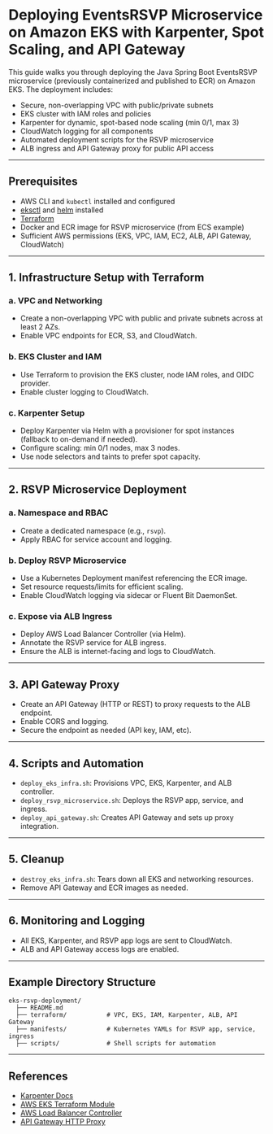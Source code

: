 # Deploying EventsRSVP Microservice on Amazon EKS with Karpenter, Spot Scaling, and API Gateway

This guide walks you through deploying the Java Spring Boot EventsRSVP microservice (previously containerized and published to ECR) on Amazon EKS. The deployment includes:
- Secure, non-overlapping VPC with public/private subnets
- EKS cluster with IAM roles and policies
- Karpenter for dynamic, spot-based node scaling (min 0/1, max 3)
- CloudWatch logging for all components
- Automated deployment scripts for the RSVP microservice
- ALB ingress and API Gateway proxy for public API access

---

## Prerequisites
- AWS CLI and `kubectl` installed and configured
- [eksctl](https://eksctl.io/) and [helm](https://helm.sh/) installed
- [Terraform](https://www.terraform.io/downloads.html)
- Docker and ECR image for RSVP microservice (from ECS example)
- Sufficient AWS permissions (EKS, VPC, IAM, EC2, ALB, API Gateway, CloudWatch)

---

## 1. Infrastructure Setup with Terraform

### a. VPC and Networking
- Create a non-overlapping VPC with public and private subnets across at least 2 AZs.
- Enable VPC endpoints for ECR, S3, and CloudWatch.

### b. EKS Cluster and IAM
- Use Terraform to provision the EKS cluster, node IAM roles, and OIDC provider.
- Enable cluster logging to CloudWatch.

### c. Karpenter Setup
- Deploy Karpenter via Helm with a provisioner for spot instances (fallback to on-demand if needed).
- Configure scaling: min 0/1 nodes, max 3 nodes.
- Use node selectors and taints to prefer spot capacity.

---

## 2. RSVP Microservice Deployment

### a. Namespace and RBAC
- Create a dedicated namespace (e.g., `rsvp`).
- Apply RBAC for service account and logging.

### b. Deploy RSVP Microservice
- Use a Kubernetes Deployment manifest referencing the ECR image.
- Set resource requests/limits for efficient scaling.
- Enable CloudWatch logging via sidecar or Fluent Bit DaemonSet.

### c. Expose via ALB Ingress
- Deploy AWS Load Balancer Controller (via Helm).
- Annotate the RSVP service for ALB ingress.
- Ensure the ALB is internet-facing and logs to CloudWatch.

---

## 3. API Gateway Proxy
- Create an API Gateway (HTTP or REST) to proxy requests to the ALB endpoint.
- Enable CORS and logging.
- Secure the endpoint as needed (API key, IAM, etc).

---

## 4. Scripts and Automation
- `deploy_eks_infra.sh`: Provisions VPC, EKS, Karpenter, and ALB controller.
- `deploy_rsvp_microservice.sh`: Deploys the RSVP app, service, and ingress.
- `deploy_api_gateway.sh`: Creates API Gateway and sets up proxy integration.

---

## 5. Cleanup
- `destroy_eks_infra.sh`: Tears down all EKS and networking resources.
- Remove API Gateway and ECR images as needed.

---

## 6. Monitoring and Logging
- All EKS, Karpenter, and RSVP app logs are sent to CloudWatch.
- ALB and API Gateway access logs are enabled.

---

## Example Directory Structure
```
eks-rsvp-deployment/
  ├── README.md
  ├── terraform/           # VPC, EKS, IAM, Karpenter, ALB, API Gateway
  ├── manifests/           # Kubernetes YAMLs for RSVP app, service, ingress
  ├── scripts/             # Shell scripts for automation
```

---

## References
- [Karpenter Docs](https://karpenter.sh/docs/)
- [AWS EKS Terraform Module](https://github.com/terraform-aws-modules/terraform-aws-eks)
- [AWS Load Balancer Controller](https://kubernetes-sigs.github.io/aws-load-balancer-controller/)
- [API Gateway HTTP Proxy](https://docs.aws.amazon.com/apigateway/latest/developerguide/http-api-develop-integrations-http.html)
